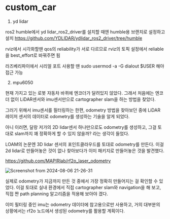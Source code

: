 # custom_car

1. yd lidar

ros2 humble에서 yd lidar_ros2_driver를 설치할 때엔 humble용 브랜치로 설정하고 설치
https://github.com/YDLIDAR/ydlidar_ros2_driver/tree/humble

rviz에서 시각화할땐 qos의 reliability가 서로 다르므로 rviz의 토픽 설정에서 reliable을 best_effort로 바꿔주면 됨

라즈베리파이에서 시리얼 포트 사용할 땐 sudo usermod -a -G dialout $USER 해야 접근 가능


2. mpu6050

현재 가지고 있는 로봇 자동차 바퀴에 엔코더가 달려있지 않았다.
그래서 처음에는 엔코더 없이 LiDAR센서와 imu센서만으로 cartographer slam을 하는 방법을 찾았다.

그러기 위해서 imu센서를 필터링하는 한편, odometry 방법을 찾아보던 중에 LiDAR 레이저 센서의 데이터로 odometry를 생성하는 기술을 알게 되었다.

아니 이러면, 달랑 저가의 2D lidar센서 하나만으로도 odometry를 생성하고, 그걸 토대로 slam까지 꽤 정확하게 할 수 있지 않을까? 라는 생각이 들었다.

LOAM의 논문엔 3D lidar 센서의 포인트클라우드를 토대로 odometry를 만든다. 이걸 2d lidar로 만들어놓은 것이 없나 찾아보다가 이미 패키지로 만들어놓은 것을 발견했다.

https://github.com/MAPIRlab/rf2o_laser_odometry

![Screenshot from 2024-08-06 21-26-31](https://github.com/user-attachments/assets/07b8cbe4-ca91-486f-ac73-da04c0b3b5ba)




실제로 odometry가 지금까지 만든 것 중에서 가장 정확히 만들어지는 걸 확인할 수 있었다. 이걸 토대로 실내 환경에서 직접 cartographer slam와 navigation을 해 보고, 직접 짠 path planning 알고리즘을 적용해 보아야 겠다.

이미 필터링 중인 imu는 odometry 데이터에 참고용으로만 사용하고, 거의 대부분의 상황에서는 rf2o 노드에서 생성된 odometry를 활용할 계획이다.

